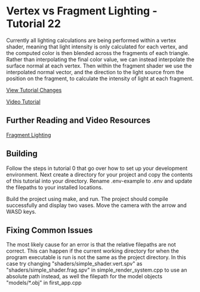 # Vertex vs Fragment Lighting - Tutorial 22

Currently all lighting calculations are being performed within a vertex shader, meaning that light intensity is only calculated for each vertex, and the computed color is then blended across the fragments of each triangle. Rather than interpolating the final color value, we can instead interpolate the surface normal at each vertex. Then within the fragment shader we use the interpolated normal vector, and the direction to the light source from the position on the fragment, to calculate the intensity of light at each fragment. 

[View Tutorial Changes](https://github.com/blurrypiano/littleVulkanEngine/commit/26db088c1daa7cf585040bd1280a1d8eebba2986)

[Video Tutorial](https://youtu.be/YnMyKHfrgU4)

## Further Reading and Video Resources

[Fragment Lighting](https://paroj.github.io/gltut/Illumination/Tut10%20Fragment%20Lighting.html)

## Building

Follow the steps in tutorial 0 that go over how to set up your development environment. Next create a directory for your project and copy the contents of this tutorial into your directory. Rename .env-example to .env and update the filepaths to your installed locations.

Build the project using make, and run. The project should compile successfully and display two vases. Move the camera with the arrow and WASD keys.

## Fixing Common Issues

The most likely cause for an error is that the relative filepaths are not correct. This can happen if the current working directory for when the program executable is run is not the same as the project directory. In this case try changing "shaders/simple_shader.vert.spv" as "shaders/simple_shader.frag.spv" in simple_render_system.cpp to use an absolute path instead, as well the filepath for the model objects "models/*.obj" in first_app.cpp
